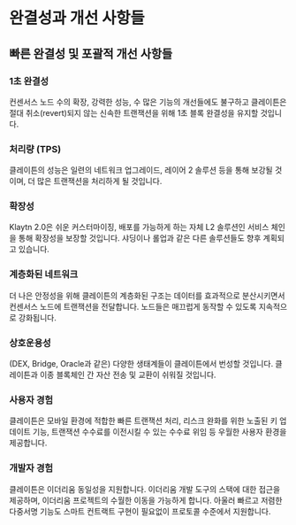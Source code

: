 # 완결성과 개선 사항들<a id="finality-and-improvements"></a>

## 빠른 완결성 및 포괄적 개선 사항들<a id="vast-improvements-with-uncompromised-finality"></a>

### 1초 완결성<a id="finality"></a>
컨센서스 노드 수의 확장, 강력한 성능, 수 많은 기능의 개선들에도 불구하고 클레이튼은 절대 취소(revert)되지 않는 신속한 트랜잭션을 위해 1초 블록 완결성을 유지할 것입니다.

### 처리량 (TPS) <a id="throughput"></a>
클레이튼의 성능은 일련의 네트워크 업그레이드, 레이어 2 솔루션 등을 통해 보강될 것이며, 더 많은 트랜잭션을 처리하게 될 것입니다.

### 확장성 <a id="scalability"></a>
Klaytn 2.0은 쉬운 커스터마이징, 배포를 가능하게 하는 자체 L2 솔루션인 서비스 체인을 통해 확장성을 보장할 것입니다. 샤딩이나 롤업과 같은 다른 솔루션들도 향후 계획되고 있습니다.

### 계층화된 네트워크<a id="tiered-network"></a>
더 나은 안정성을 위해 클레이튼의 계층화된 구조는 데이터를 효과적으로 분산시키면서 컨센서스 노드에 트랜잭션을 전달합니다. 노드들은 매끄럽게 동작할 수 있도록 지속적으로 강화됩니다.

### 상호운용성 <a id="interoperability"></a>
(DEX, Bridge, Oracle과 같은) 다양한 생태계들이 클레이튼에서 번성할 것입니다. 클레이튼과 이종 블록체인 간 자산 전송 및 교환이 쉬워질 것입니다.

### 사용자 경험<a id="user-experience"></a>
클레이튼은 모바일 환경에 적합한 빠른 트랜잭션 처리, 리스크 완화를 위한 노출된 키 업데이트 기능, 트랜잭션 수수료를 이전시킬 수 있는 수수료 위임 등 우월한 사용자 환경을 제공합니다.

### 개발자 경험<a id="developer-experience"></a>
클레이튼은 이더리움 동일성을 지원합니다. 이더리움 개발 도구의 스택에 대한 접근을 제공하며, 이더리움 프로젝트의 수월한 이동을 가능하게 합니다. 아울러 빠르고 저렴한 다중서명 기능도 스마트 컨트랙트 구현이 필요없이 프로토콜 수준에서 지원합니다.

